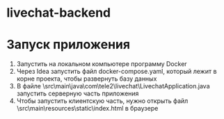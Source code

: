 # livechat-backend
# Запуск приложения
1. Запустить на локальном компьютере программу Docker
2. Через Idea запустить файл docker-compose.yaml, который лежит в корне проекта, чтобы развернуть базу данных
3. В файле \src\main\java\com\tele2\livechat\LivechatApplication.java запустить серверную часть приложения
4. Чтобы запустить клиентскую часть, нужно открыть файл \src\main\resources\static\index.html в браузере